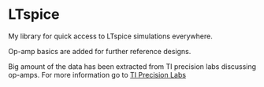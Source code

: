 # LTspice
My library for quick access to LTspice simulations everywhere.

Op-amp basics are added for further reference designs.

Big amount of the data has been extracted from TI precision labs discussing op-amps. For more information go to [TI Precision Labs](https://training.ti.com/ti-precision-labs-op-amps?context=1139747-1139745-14685)
